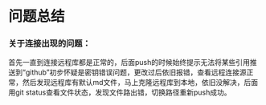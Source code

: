 # 问题总结



### 关于连接出现的问题：

  首先一直到连接远程库都是正常的，后面push的时候始终提示无法将某些引用推送到“github”初步怀疑是密钥错误问题，更改过后依旧报错，查看远程连接源正常，然后发现远程库有默认md文件，马上克隆远程库到本地，依旧没解决，后面用git status查看文件状态，发现文件路出错，切换路径重新push成功。